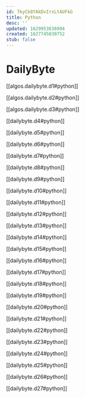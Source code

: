 ```yaml
---
id: 7kyCk8YAkDvIrxLtAUFkG
title: Python
desc: ''
updated: 1629953836994
created: 1627745030752
stub: false
---
```


# DailyByte

[[algos.dailybyte.d1#python]]

[[algos.dailybyte.d2#python]]

[[algos.dailybyte.d3#python]]

[[dailybyte.d4#python]]

[[dailybyte.d5#python]]

[[dailybyte.d6#python]]

[[dailybyte.d7#python]]

[[dailybyte.d8#python]]

[[dailybyte.d9#python]]

[[dailybyte.d10#python]]

[[dailybyte.d11#python]]

[[dailybyte.d12#python]]

[[dailybyte.d13#python]]

[[dailybyte.d14#python]]

[[dailybyte.d15#python]]

[[dailybyte.d16#python]]

[[dailybyte.d17#python]]

[[dailybyte.d18#python]]

[[dailybyte.d19#python]]

[[dailybyte.d20#python]]

[[dailybyte.d21#python]]

[[dailybyte.d22#python]]

[[dailybyte.d23#python]]

[[dailybyte.d24#python]]

[[dailybyte.d25#python]]

[[dailybyte.d26#python]]

[[dailybyte.d27#python]]
